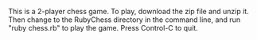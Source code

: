 This is a 2-player chess game. To play, download the zip file and unzip it. Then change to the RubyChess directory in the command line, and run "ruby chess.rb" to play the game. Press Control-C to quit.

